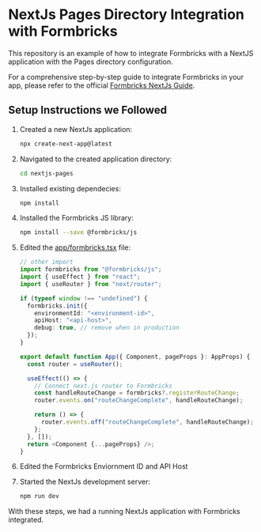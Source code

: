 # NextJs Pages Directory Integration with Formbricks

This repository is an example of how to integrate Formbricks with a NextJS application with the Pages directory configuration.

For a comprehensive step-by-step guide to integrate Formbricks in your app, please refer to the official [Formbricks NextJs Guide](https://formbricks.com/docs/getting-started/framework-guides#next-js).

## Setup Instructions we Followed

1. Created a new NextJs application:

   ```sh
   npx create-next-app@latest
   ```

2. Navigated to the created application directory:

   ```sh
   cd nextjs-pages
   ```

3. Installed existing dependecies:

   ```sh
   npm install
   ```

4. Installed the Formbricks JS library:

   ```sh
   npm install --save @formbricks/js
   ```

5. Edited the [app/formbricks.tsx](./src/pages/_app.tsx) file:

   ```ts
   // other import
   import formbricks from "@formbricks/js";
   import { useEffect } from "react";
   import { useRouter } from "next/router";

   if (typeof window !== "undefined") {
     formbricks.init({
       environmentId: "<environment-id>",
       apiHost: "<api-host>",
       debug: true, // remove when in production
     });
   }

   export default function App({ Component, pageProps }: AppProps) {
     const router = useRouter();

     useEffect(() => {
       // Connect next.js router to Formbricks
       const handleRouteChange = formbricks?.registerRouteChange;
       router.events.on("routeChangeComplete", handleRouteChange);

       return () => {
         router.events.off("routeChangeComplete", handleRouteChange);
       };
     }, []);
     return <Component {...pageProps} />;
   }
   ```

6. Edited the Formbricks Enviornment ID and API Host

7. Started the NextJs development server:

   ```sh
   npm run dev
   ```

With these steps, we had a running NextJs application with Formbricks integrated.
